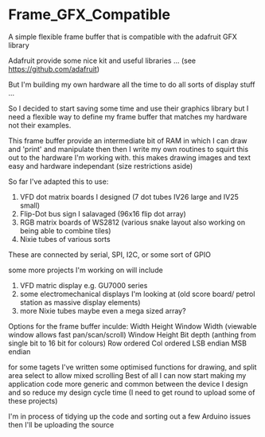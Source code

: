 # Frame_GFX_Compatible
A simple flexible frame buffer that is compatible with the adafruit GFX library

Adafruit provide some nice kit and useful libraries ... (see https://github.com/adafruit)

But I'm building my own hardware all the time to do all sorts of display stuff ...

So I decided to start saving some time and use their graphics library but I need a flexible way to define my frame buffer that matches my hardware not their examples.

This frame buffer provide an intermediate bit of RAM in which I can draw and 'print' and manipulate then then I write my own routines to squirt this out to the hardware I'm working with. this makes drawing images and text easy and hardware independant (size restrictions aside)

So far I've adapted this to use:

1. VFD dot matrix boards I designed (7 dot tubes IV26 large and IV25 small)
2. Flip-Dot bus sign I salavaged (96x16 flip dot array)
3. RGB matrix boards of WS2812 (various snake layout also working on being able to combine tiles)
4. Nixie tubes of various sorts

These are connected by serial, SPI, I2C, or some sort of GPIO

some more projects I'm working on will include

1. VFD matric display e.g. GU7000 series
2. some electromechanical displays I'm looking at (old score board/ petrol station as massive display elements)
3. more Nixie tubes maybe even a mega sized array?


Options for the frame buffer inculde:
Width
Height
Window Width   (viewable window allows fast pan/scan/scroll) 
Window Height
Bit depth      (anthing from single bit to 16 bit for colours)
Row ordered
Col ordered
LSB endian
MSB endian

for some tagets I've written some optimised functions for drawing, and split area select to allow mixed scrolling
Best of all I can now start making my application code more generic and common between the device I design and so reduce my design cycle time (I need to get round to upload some of these projects)

I'm in process of tidying up the code and sorting out a few Arduino issues then I'll be uploading the source
